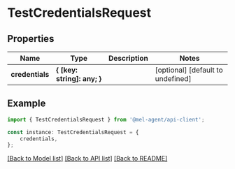 # TestCredentialsRequest


## Properties

Name | Type | Description | Notes
------------ | ------------- | ------------- | -------------
**credentials** | **{ [key: string]: any; }** |  | [optional] [default to undefined]

## Example

```typescript
import { TestCredentialsRequest } from '@mel-agent/api-client';

const instance: TestCredentialsRequest = {
    credentials,
};
```

[[Back to Model list]](../README.md#documentation-for-models) [[Back to API list]](../README.md#documentation-for-api-endpoints) [[Back to README]](../README.md)
